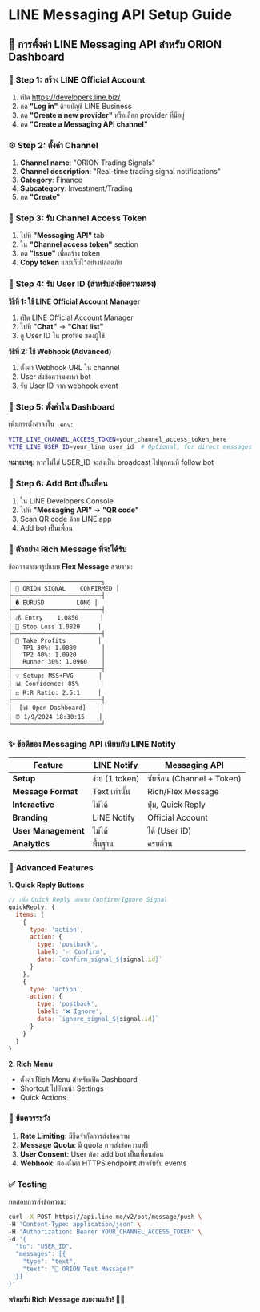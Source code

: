 # LINE Messaging API Setup Guide

## 🤖 การตั้งค่า LINE Messaging API สำหรับ ORION Dashboard

### 📱 **Step 1: สร้าง LINE Official Account**

1. เปิด https://developers.line.biz/
2. กด **"Log in"** ด้วยบัญชี LINE Business
3. กด **"Create a new provider"** หรือเลือก provider ที่มีอยู่
4. กด **"Create a Messaging API channel"**

### ⚙️ **Step 2: ตั้งค่า Channel**

1. **Channel name**: "ORION Trading Signals"
2. **Channel description**: "Real-time trading signal notifications"
3. **Category**: Finance
4. **Subcategory**: Investment/Trading
5. กด **"Create"**

### 🔑 **Step 3: รับ Channel Access Token**

1. ไปที่ **"Messaging API"** tab
2. ใน **"Channel access token"** section
3. กด **"Issue"** เพื่อสร้าง token
4. **Copy token** และเก็บไว้อย่างปลอดภัย

### 👤 **Step 4: รับ User ID (สำหรับส่งข้อความตรง)**

**วิธีที่ 1: ใช้ LINE Official Account Manager**
1. เปิด LINE Official Account Manager
2. ไปที่ **"Chat"** → **"Chat list"**
3. ดู User ID ใน profile ของผู้ใช้

**วิธีที่ 2: ใช้ Webhook (Advanced)**
1. ตั้งค่า Webhook URL ใน channel
2. User ส่งข้อความมาหา bot
3. รับ User ID จาก webhook event

### 🔧 **Step 5: ตั้งค่าใน Dashboard**

เพิ่มการตั้งค่าลงใน `.env`:
```bash
VITE_LINE_CHANNEL_ACCESS_TOKEN=your_channel_access_token_here
VITE_LINE_USER_ID=your_line_user_id  # Optional, for direct messages
```

**หมายเหตุ**: หากไม่ใส่ USER_ID จะส่งเป็น broadcast ไปทุกคนที่ follow bot

### 📲 **Step 6: Add Bot เป็นเพื่อน**

1. ใน LINE Developers Console
2. ไปที่ **"Messaging API"** → **"QR code"**
3. Scan QR code ด้วย LINE app
4. Add bot เป็นเพื่อน

### 🎨 **ตัวอย่าง Rich Message ที่จะได้รับ**

ข้อความจะมารูปแบบ **Flex Message** สวยงาม:

```
┌─────────────────────────┐
│ 🎯 ORION SIGNAL    CONFIRMED │
├─────────────────────────┤
│ � EURUSD         LONG │
├─────────────────────────┤
│ 💰 Entry    1.0850      │
│ 🛑 Stop Loss 1.0820     │
├─────────────────────────┤
│ 🎯 Take Profits         │
│   TP1 30%: 1.0880       │
│   TP2 40%: 1.0920       │
│   Runner 30%: 1.0960    │
├─────────────────────────┤
│ 💡 Setup: MSS+FVG       │
│ 📊 Confidence: 85%      │
│ ⚖️ R:R Ratio: 2.5:1     │
├─────────────────────────┤
│  [📊 Open Dashboard]    │
│ ⏰ 1/9/2024 18:30:15    │
└─────────────────────────┘
```

### ✨ **ข้อดีของ Messaging API เทียบกับ LINE Notify**

| Feature | LINE Notify | Messaging API |
|---------|-------------|---------------|
| **Setup** | ง่าย (1 token) | ซับซ้อน (Channel + Token) |
| **Message Format** | Text เท่านั้น | Rich/Flex Message |
| **Interactive** | ไม่ได้ | ปุ่ม, Quick Reply |
| **Branding** | LINE Notify | Official Account |
| **User Management** | ไม่ได้ | ได้ (User ID) |
| **Analytics** | พื้นฐาน | ครบถ้วน |

### 🔧 **Advanced Features**

**1. Quick Reply Buttons**
```javascript
// เพิ่ม Quick Reply สำหรับ Confirm/Ignore Signal
quickReply: {
  items: [
    {
      type: 'action',
      action: {
        type: 'postback',
        label: '✅ Confirm',
        data: `confirm_signal_${signal.id}`
      }
    },
    {
      type: 'action',
      action: {
        type: 'postback',
        label: '❌ Ignore',
        data: `ignore_signal_${signal.id}`
      }
    }
  ]
}
```

**2. Rich Menu**
- ตั้งค่า Rich Menu สำหรับเปิด Dashboard
- Shortcut ไปยังหน้า Settings
- Quick Actions

### 🚨 **ข้อควรระวัง**

1. **Rate Limiting**: มีขีดจำกัดการส่งข้อความ
2. **Message Quota**: มี quota การส่งข้อความฟรี
3. **User Consent**: User ต้อง add bot เป็นเพื่อนก่อน
4. **Webhook**: ต้องตั้งค่า HTTPS endpoint สำหรับรับ events

### ✅ **Testing**

ทดสอบการส่งข้อความ:
```bash
curl -X POST https://api.line.me/v2/bot/message/push \
-H 'Content-Type: application/json' \
-H 'Authorization: Bearer YOUR_CHANNEL_ACCESS_TOKEN' \
-d '{
  "to": "USER_ID",
  "messages": [{
    "type": "text",
    "text": "🎯 ORION Test Message!"
  }]
}'
```

**พร้อมรับ Rich Message สวยงามแล้ว! 🤖✨**
